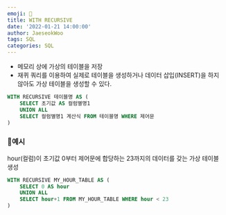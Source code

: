 ```yaml
---
emoji: 💾
title: WITH RECURSIVE
date: '2022-01-21 14:00:00'
author: JaeseokWoo
tags: SQL
categories: SQL
---
```


- 메모리 상에 가상의 테이블을 저장
- 재퀴 쿼리를 이용하여 실제로 테이블을 생성하거나 데이터 삽입(INSERT)을 하지 않아도 가상 테이블을 생성할 수 있다.

```sql
WITH RECURSIVE 테이블명 AS (
	SELECT 초기값 AS 컬럼별명1
	UNION ALL
	SELECT 컬럼별명1 계산식 FROM 테이블명 WHERE 제어문
)
```

### 📝예시

hour(컬럼)이  초기값 0부터 제어문에 합당하는 23까지의 데이터를 갖는 가상 테이블 생성

```sql
WITH RECURSIVE MY_HOUR_TABLE AS (
	SELECT 0 AS hour
	UNION ALL
	SELECT hour+1 FROM MY_HOUR_TABLE WHERE hour < 23
)
```

```toc

```